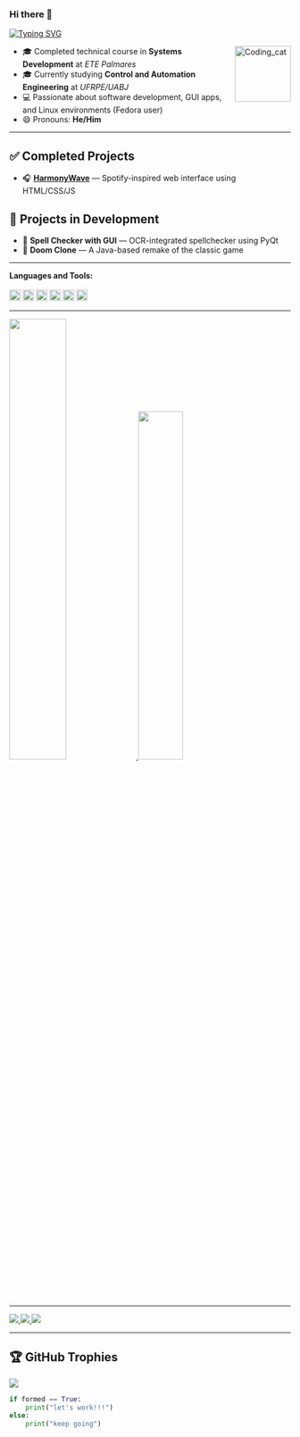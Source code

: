 ### Hi there 👋
[![Typing SVG](https://readme-typing-svg.demolab.com?font=Fira+Code&weight=600&size=32&pause=1000&color=F8F8FF&center=true&vCenter=true&width=1000&lines=HELLO+MY+NAME+IS+ESDRAS+ARAUJO!;I'M+A+CONTROL+AND+AUTOMATION+ENGINEERING+STUDENT❤️)](https://git.io/typing-svg)

<img height="100" align="right" alt="Coding_cat" src="https://media.giphy.com/media/scZPhLqaVOM1qG4lT9/giphy.gif">

- 🎓 Completed technical course in **Systems Development** at *ETE Palmares*  
- 🎓 Currently studying **Control and Automation Engineering** at *UFRPE/UABJ*  
- 💻 Passionate about software development, GUI apps, and Linux environments (Fedora user)  
- 😄 Pronouns: **He/Him**

---

## ✅ Completed Projects
- 🎧 [**HarmonyWave**](https://harmonywave.netlify.app) — Spotify-inspired web interface using HTML/CSS/JS

## 🚧 Projects in Development
- 📝 **Spell Checker with GUI** — OCR-integrated spellchecker using PyQt  
- 👾 **Doom Clone** — A Java-based remake of the classic game  

---

**Languages ​​and Tools:**  <br><br>
<code><img height="20" src="https://img.shields.io/badge/JavaScript-323330?style=for-the-badge&logo=javascript&logoColor=F7DF1E"></code>
<code><img height="20" src="https://img.shields.io/badge/HTML-239120?style=for-the-badge&logo=html5&logoColor=white"></code>
<code><img height="20" src="https://img.shields.io/badge/CSS-239120?&style=for-the-badge&logo=css3&logoColor=white"></code>
<code><img height="20" src="https://img.shields.io/badge/Python-3776AB?style=for-the-badge&logo=python&logoColor=white"></code>
<code><img height="20" src="https://img.shields.io/badge/Java-orange.svg?style=for-the-badge&logo=openjdk&logoColor=white"></code>
<code><img height="20" src="https://img.shields.io/badge/arduino-35495E?style=for-the-badge&logo=arduino&logoColor=4FC08D"></code>

---

<div>
  <a href="https://github.com/Istrupiciu">
    <img width="45%" src="https://github-readme-stats.vercel.app/api?username=Istrupiciu&show_icons=true&theme=dark&include_all_commits=true&count_private=true"/>
    <img width="40%" src="https://github-readme-stats.vercel.app/api/top-langs/?username=Istrupiciu&layout=compact&langs_count=7&theme=dark"/>
</div>

---

<div> 
  <a href="https://instagram.com/araujo_esdras01" target="_blank">
    <img src="https://img.shields.io/badge/-Instagram-%23E4405F?style=for-the-badge&logo=instagram&logoColor=white" target="_blank">
  </a>
  <a href="mailto:araujo.esdras14@gmail.com">
    <img src="https://img.shields.io/badge/-Gmail-%23333?style=for-the-badge&logo=gmail&logoColor=white" target="_blank">
  </a>
  <a href="https://www.linkedin.com/in/Esdras-Araujo/" target="_blank">
    <img src="https://img.shields.io/badge/-LinkedIn-%230077B5?style=for-the-badge&logo=linkedin&logoColor=white" target="_blank">
  </a> 
</div>

---

## 🏆 GitHub Trophies
![](https://github-profile-trophy.vercel.app/?username=Istrupiciu&theme=discord&no-frame=true&no-bg=false&margin-w=4)

```python
if formed == True:
    print("let's work!!!")
else:
    print("keep going")
